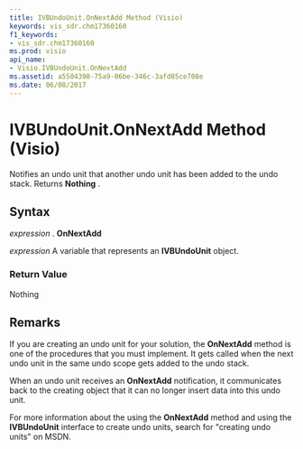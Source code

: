 ```yaml
---
title: IVBUndoUnit.OnNextAdd Method (Visio)
keywords: vis_sdr.chm17360160
f1_keywords:
- vis_sdr.chm17360160
ms.prod: visio
api_name:
- Visio.IVBUndoUnit.OnNextAdd
ms.assetid: a5504398-75a9-06be-346c-3afd85ce708e
ms.date: 06/08/2017
---
```



# IVBUndoUnit.OnNextAdd Method (Visio)

Notifies an undo unit that another undo unit has been added to the undo stack. Returns **Nothing** .


## Syntax

 _expression_ . **OnNextAdd**

 _expression_ A variable that represents an **IVBUndoUnit** object.


### Return Value

Nothing


## Remarks

If you are creating an undo unit for your solution, the **OnNextAdd** method is one of the procedures that you must implement. It gets called when the next undo unit in the same undo scope gets added to the undo stack.

When an undo unit receives an **OnNextAdd** notification, it communicates back to the creating object that it can no longer insert data into this undo unit.

For more information about the using the **OnNextAdd** method and using the **IVBUndoUnit** interface to create undo units, search for "creating undo units" on MSDN.


